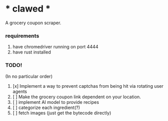 # * clawed *
A grocery coupon scraper.

### requirements
1. have chromedriver running on port 4444
2. have rust installed

### TODO!
(In no particular order)
1. [x] Implement a way to prevent captchas from being hit via rotating user agents
2. [ ] Make the grocery coupon link dependent on your location.
3. [ ] implement AI model to provide recipes
4. [ ] categorize each ingredient(?)
5. [ ] fetch images (just get the bytecode directly)

